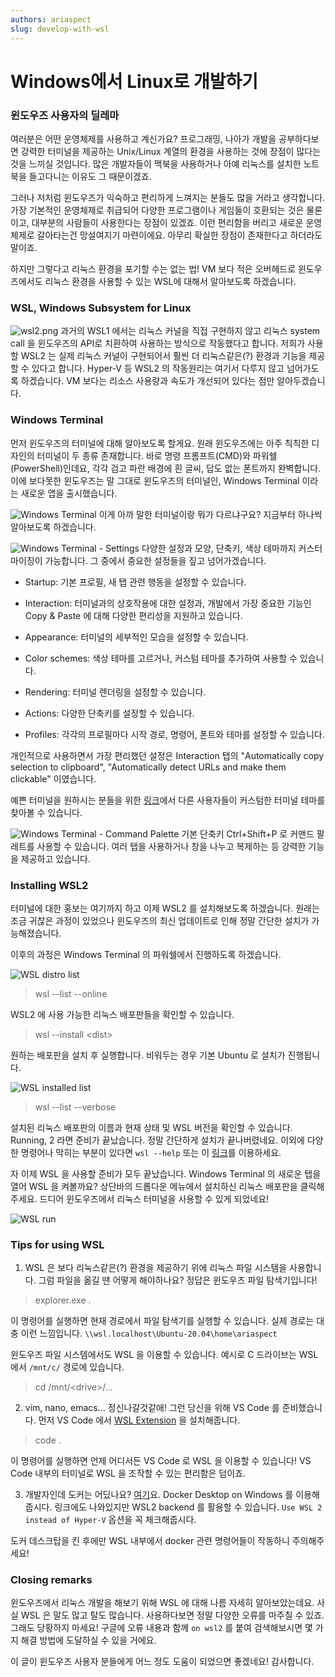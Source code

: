 ```yaml
---
authors: ariaspect
slug: develop-with-wsl
---
```


# Windows에서 Linux로 개발하기

### 윈도우즈 사용자의 딜레마
여러분은 어떤 운영체제를 사용하고 계신가요?
프로그래밍, 나아가 개발을 공부하다보면 강력한 터미널을 제공하는 Unix/Linux 계열의 환경을 사용하는 것에 장점이 많다는 것을 느끼실 것입니다. 많은 개발자들이 맥북을 사용하거나 아예 리눅스를 설치한 노트북을 들고다니는 이유도 그 때문이겠죠.

그러나 저처럼 윈도우즈가 익숙하고 편리하게 느껴지는 분들도 많을 거라고 생각합니다. 가장 기본적인 운영체제로 취급되어 다양한 프로그램이나 게임들이 호환되는 것은 물론이고, 대부분의 사람들이 사용한다는 장점이 있겠죠. 이런 편리함을 버리고 새로운 운영체제로 갈아타는건 망설여지기 마련이에요. 아무리 확실한 장점이 존재한다고 하더라도 말이죠.

하지만 그렇다고 리눅스 환경을 포기할 수는 없는 법! VM 보다 적은 오버헤드로 윈도우즈에서도 리눅스 환경을 사용할 수 있는 WSL에 대해서 알아보도록 하겠습니다.

### WSL, Windows Subsystem for Linux
![wsl2.png](./wsl2.png)
과거의 WSL1 에서는 리눅스 커널을 직접 구현하지 않고 리눅스 system call 을  윈도우즈의 API로 치환하여 사용하는 방식으로 작동했다고 합니다. 저희가 사용할 WSL2 는 실제 리눅스 커널이 구현되어서 훨씬 더 리눅스같은(?) 환경과 기능을 제공할 수 있다고 합니다. Hyper-V 등 WSL2 의 작동원리는 여기서 다루지 않고 넘어가도록 하겠습니다. VM 보다는 리소스 사용량과 속도가 개선되어 있다는 점만 알아두겠습니다.

### Windows Terminal
먼저 윈도우즈의 터미널에 대해 알아보도록 할게요. 원래 윈도우즈에는 아주 칙칙한 디자인의 터미널이 두 종류 존재합니다. 바로 명령 프롬프트(CMD)와 파워쉘(PowerShell)인데요, 각각 검고 파란 배경에 흰 글씨, 답도 없는 폰트까지 완벽합니다. 이에 보다못한 윈도우즈는 말 그대로 윈도우즈의 터미널인, Windows Terminal 이라는 새로운 앱을 출시했습니다.

![Windows Terminal](./wt.png)
이게 아까 말한 터미널이랑 뭐가 다르냐구요? 지금부터 하나씩 알아보도록 하겠습니다.

![Windows Terminal - Settings](./wt-settings.png)
다양한 설정과 모양, 단축키, 색상 테마까지 커스터마이징이 가능합니다. 그 중에서 중요한 설정들을 짚고 넘어가겠습니다.

- Startup: 기본 프로필, 새 탭 관련 행동을 설정할 수 있습니다.
- Interaction: 터미널과의 상호작용에 대한 설정과, 개발에서 가장 중요한 기능인 Copy & Paste 에 대해 다양한 편리성을 지원하고 있습니다.
- Appearance: 터미널의 세부적인 모습을 설정할 수 있습니다.
- Color schemes: 색상 테마를 고르거나, 커스텀 테마를 추가하여 사용할 수 있습니다.
- Rendering: 터미널 렌더링을 설정할 수 있습니다.
- Actions: 다양한 단축키를 설정할 수 있습니다.

- Profiles: 각각의 프로필마다 시작 경로, 명령어, 폰트와 테마를 설정할 수 있습니다.

개인적으로 사용하면서 가장 편리했던 설정은 Interaction 탭의 "Automatically copy selection to clipboard", "Automatically detect URLs and make them clickable" 이였습니다.

예쁜 터미널을 원하시는 분들을 위한 [링크](https://terminalsplash.com/)에서 다른 사용자들이 커스텀한 터미널 테마를 찾아볼 수 있습니다.

![Windows Terminal - Command Palette](./wt-command-palette.png)
기본 단축키 Ctrl+Shift+P 로 커맨드 팔레트를 사용할 수 있습니다. 여러 탭을 사용하거나 창을 나누고 복제하는 등 강력한 기능을 제공하고 있습니다.

### Installing WSL2
터미널에 대한 홍보는 여기까지 하고 이제 WSL2 를 설치해보도록 하겠습니다. 원래는 조금 귀찮은 과정이 있었으나 윈도우즈의 최신 업데이트로 인해 정말 간단한 설치가 가능해졌습니다.

이후의 과정은 Windows Terminal 의 파워쉘에서 진행하도록 하겠습니다.

![WSL distro list](./wsl-list-online.png)
> wsl --list --online

WSL2 에 사용 가능한 리눅스 배포판들을 확인할 수 있습니다.

> wsl --install \<dist\>

원하는 배포판을 설치 후 실행합니다. 비워두는 경우 기본 Ubuntu 로 설치가 진행됩니다.

![WSL installed list](./wsl-installed-list.png)
> wsl --list --verbose

설치된 리눅스 배포판의 이름과 현재 상태 및 WSL 버전을 확인할 수 있습니다. Running, 2 라면 준비가 끝났습니다. 정말 간단하게 설치가 끝나버렸네요. 이외에 다양한 명령어나 막히는 부분이 있다면 `wsl --help` 또는 이 [링크](https://learn.microsoft.com/ko-kr/windows/wsl/basic-commands)를 이용하세요.

자 이제 WSL 을 사용할 준비가 모두 끝났습니다. Windows Terminal 의 새로운 탭을 열어 WSL 을 켜볼까요? 상단바의 드롭다운 메뉴에서 설치하신 리눅스 배포판을 클릭해주세요. 드디어 윈도우즈에서 리눅스 터미널을 사용할 수 있게 되었네요!

![WSL run](./wsl-run.png)

### Tips for using WSL
1. WSL 은 보다 리눅스같은(?) 환경을 제공하기 위에 리눅스 파일 시스템을 사용합니다. 그럼 파일을 옮길 땐 어떻게 해야하나요? 정답은 윈도우즈 파일 탐색기입니다!
> explorer.exe .

이 명령어를 실행하면 현재 경로에서 파일 탐색기를 실행할 수 있습니다. 실제 경로는 대충 이런 느낌입니다. `\\wsl.localhost\Ubuntu-20.04\home\ariaspect`

윈도우즈 파일 시스템에서도 WSL 을 이용할 수 있습니다. 예시로 C 드라이브는 WSL 에서 `/mnt/c/` 경로에 있습니다.
> cd /mnt/\<drive\>/...

2. vim, nano, emacs... 정신나갈것같애! 그런 당신을 위해 VS Code 를 준비했습니다. 먼저 VS Code 에서 [WSL Extension](https://marketplace.visualstudio.com/items?itemName=ms-vscode-remote.remote-wsl) 을 설치해줍니다.
> code .

이 명령어를 실행하면 언제 어디서든 VS Code 로 WSL 을 이용할 수 있습니다! VS Code 내부의 터미널로 WSL 을 조작할 수 있는 편리함은 덤이죠.

3. 개발자인데 도커는 어딨나요? [여기](https://docs.docker.com/desktop/install/windows-install/)요. Docker Desktop on Windows 를 이용해줍시다. 링크에도 나와있지만 WSL2 backend 를 활용할 수 있습니다.
`Use WSL 2 instead of Hyper-V` 옵션을 꼭 체크해줍시다.

도커 데스크탑을 킨 후에만 WSL 내부에서 docker 관련 명령어들이 작동하니 주의해주세요!

### Closing remarks
윈도우즈에서 리눅스 개발을 해보기 위해 WSL 에 대해 나름 자세히 알아보았는데요. 사실 WSL 은 말도 많고 탈도 많습니다. 사용하다보면 정말 다양한 오류를 마주칠 수 있죠. 그래도 당황하지 마세요! 구글에 오류 내용과 함께 `on wsl2` 를 붙여 검색해보시면 몇 가지 해결 방법에 도달하실 수 있을 거에요.

이 글이 윈도우즈 사용자 분들에게 어느 정도 도움이 되었으면 좋겠네요! 감사합니다.